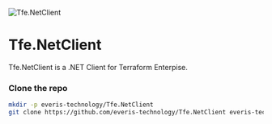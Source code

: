 ![Tfe.NetClient](https://github.com/everis-technology/Tfe.NetClient/workflows/Tfe.NetClient/badge.svg)

# Tfe.NetClient

Tfe.NetClient is a .NET Client for Terraform Enterpise.

### Clone the repo

```bash
mkdir -p everis-technology/Tfe.NetClient
git clone https://github.com/everis-technology/Tfe.NetClient everis-technology/Tfe.NetClient
```